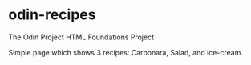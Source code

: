 # odin-recipes
The Odin Project HTML Foundations Project 

Simple page which shows 3 recipes: Carbonara, Salad, and ice-cream.